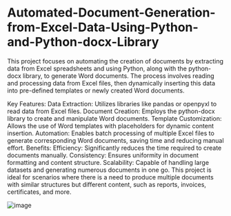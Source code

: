 # Automated-Document-Generation-from-Excel-Data-Using-Python-and-Python-docx-Library


This project focuses on automating the creation of documents by extracting data from Excel spreadsheets and using Python, along with the python-docx library, to generate Word documents. The process involves reading and processing data from Excel files, then dynamically inserting this data into pre-defined templates or newly created Word documents.

Key Features:
Data Extraction: Utilizes libraries like pandas or openpyxl to read data from Excel files.
Document Creation: Employs the python-docx library to create and manipulate Word documents.
Template Customization: Allows the use of Word templates with placeholders for dynamic content insertion.
Automation: Enables batch processing of multiple Excel files to generate corresponding Word documents, saving time and reducing manual effort.
Benefits:
Efficiency: Significantly reduces the time required to create documents manually.
Consistency: Ensures uniformity in document formatting and content structure.
Scalability: Capable of handling large datasets and generating numerous documents in one go.
This project is ideal for scenarios where there is a need to produce multiple documents with similar structures but different content, such as reports, invoices, certificates, and more.

![image](https://github.com/yuvan304/Automated-Document-Generation-from-Excel-Data-Using-Python-and-Python-docx-Library-master/assets/166113588/f0046845-95b9-46be-97d0-fc87f1c26c93)
